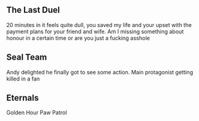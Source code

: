 ## The Last Duel
20 minutes in it feels quite dull, you saved my life and your upset with the payment plans for your friend and wife. Am I missing something about honour in a certain time or are you just a fucking asshole

## Seal Team
Andy delighted he finally got to see some action.
Main protagonist getting killed in a fan

## Eternals
Golden Hour Paw Patrol





